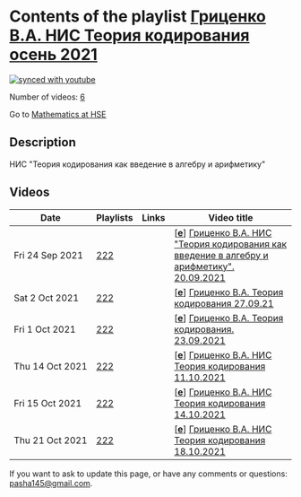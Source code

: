 # Contents of the playlist [Гриценко В.А. НИС  Теория кодирования осень 2021](https://www.youtube.com/playlist?list=PLq3E5oubNNoCUtbGSOzgV_FcYDCX-PzsV)

[![synced with youtube](https://img.shields.io/github/last-commit/mathphysschool/mathphysschool.github.io/autoupdate1?label=synced%20with%20youtube)](https://github.com/mathphysschool/mathphysschool.github.io/commits/autoupdate1)

Number of videos: [6](#videos)

Go to [Mathematics at HSE](../README.md)

## Description

НИС "Теория кодирования как введение в алгебру и арифметику"

## Videos

|Date|Playlists|Links|Video title|
|---|---|---|---|
| Fri&nbsp;24&nbsp;Sep&nbsp;2021 | [222](../playlists/222 "Гриценко В.А. НИС  Теория кодирования осень 2021") |  | [[**e**](https://studio.youtube.com/video/fUlR2CvdmeU/edit "Edit")] [Гриценко В.А. НИС &#34;Теория кодирования как введение в алгебру и арифметику&#34;. 20.09.2021](https://www.youtube.com/watch?v=fUlR2CvdmeU&list=PLq3E5oubNNoCUtbGSOzgV_FcYDCX-PzsV "Научно-исследовательский семинар &#34;Теория кодирования как введение в алгебру и арифметику&#34;&#013;Факультет математики&#013;Когда читается: 1, 2 модуль&#013;Гриценко Валерий Алексеевич&#013;Язык: русский") |
| Sat&nbsp;2&nbsp;Oct&nbsp;2021 | [222](../playlists/222 "Гриценко В.А. НИС  Теория кодирования осень 2021") |  | [[**e**](https://studio.youtube.com/video/EyZnt7kf1HM/edit "Edit")] [Гриценко В.А. Теория кодирования 27.09.21](https://www.youtube.com/watch?v=EyZnt7kf1HM&list=PLq3E5oubNNoCUtbGSOzgV_FcYDCX-PzsV "2021/2022&#013;НИС &#34;Теория кодирования как введение в алгебру и арифметику&#34;&#013; Факультет математики&#013;Когда читается: 1 модуль&#013;Гриценко Валерий Алексеевич") |
| Fri&nbsp;1&nbsp;Oct&nbsp;2021 | [222](../playlists/222 "Гриценко В.А. НИС  Теория кодирования осень 2021") |  | [[**e**](https://studio.youtube.com/video/J2UeiRMy-0c/edit "Edit")] [Гриценко В.А. Теория кодирования. 23.09.2021](https://www.youtube.com/watch?v=J2UeiRMy-0c&list=PLq3E5oubNNoCUtbGSOzgV_FcYDCX-PzsV "2021/2022&#013;НИС &#34;Теория кодирования как введение в алгебру и арифметику&#34;&#013;Факультет математики&#013;1  модуль&#013;Гриценко Валерий Алексеевич") |
| Thu&nbsp;14&nbsp;Oct&nbsp;2021 | [222](../playlists/222 "Гриценко В.А. НИС  Теория кодирования осень 2021") |  | [[**e**](https://studio.youtube.com/video/r_JR-XJNGK0/edit "Edit")] [Гриценко В.А. НИС Теория кодирования 11.10.2021](https://www.youtube.com/watch?v=r_JR-XJNGK0&list=PLq3E5oubNNoCUtbGSOzgV_FcYDCX-PzsV) |
| Fri&nbsp;15&nbsp;Oct&nbsp;2021 | [222](../playlists/222 "Гриценко В.А. НИС  Теория кодирования осень 2021") |  | [[**e**](https://studio.youtube.com/video/likZQ15t7dE/edit "Edit")] [Гриценко В.А. НИС Теория кодирования  14.10.2021](https://www.youtube.com/watch?v=likZQ15t7dE&list=PLq3E5oubNNoCUtbGSOzgV_FcYDCX-PzsV) |
| Thu&nbsp;21&nbsp;Oct&nbsp;2021 | [222](../playlists/222 "Гриценко В.А. НИС  Теория кодирования осень 2021") |  | [[**e**](https://studio.youtube.com/video/nwbNPgjc-mA/edit "Edit")] [Гриценко В.А. НИС Теория кодирования 18.10.2021](https://www.youtube.com/watch?v=nwbNPgjc-mA&list=PLq3E5oubNNoCUtbGSOzgV_FcYDCX-PzsV) |


 If you want to ask to update this page, or have any comments or questions: <pasha145@gmail.com>.